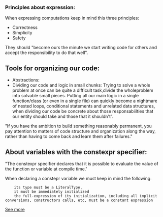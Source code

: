### Principles about expression:

When expressing computations keep in mind this three principles:

- Correctness
- Simplicity
- Safety

They should "become ours the minute we start writing code
for others and accept the responsibility to do that well".

## Tools for organizing our code:
- Abstractions:
- Dividing our code and logic in small chunks:
Trying to solve a whole problem at once can be quite a difficult task,divide the wholeproblem
into solvable small pieces.
Putting all our main logic in a single function/class
(or even in a single file) can quickly become a nightmare of nested loops, conditional statements
and unrelated data structures, when dividing our code be concrete about those responsabiilties that our entity should take
and those that it shouldn't'.

"If you have the ambition to build something reasonably permanent, you pay
attention to matters of code structure and organization along the way, rather than having to come back and
learn them after failures."

## About variables with the constexpr specifier:

"The constexpr specifier declares that it is possible to evaluate the value of the function or variable at compile time."

When declaring a constepr variable we must keep in mind the following:

        its type must be a LiteralType.
        it must be immediately initialized
        the full-expression of its initialization, including all implicit conversions, constructors calls, etc, must be a constant expression 

[See more](https://en.cppreference.com/w/cpp/language/constexpr)


